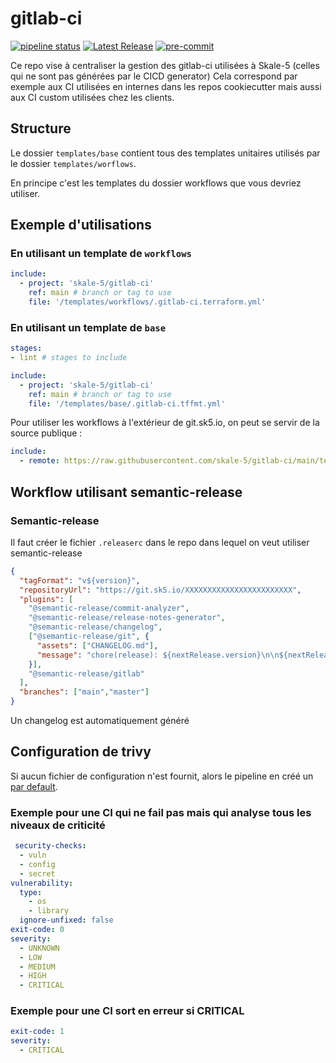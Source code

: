 # gitlab-ci

[![pipeline status](https://git.sk5.io/skale-5/gitlab-ci/badges/main/pipeline.svg?ignore_skipped=true)](https://git.sk5.io/skale-5/gitlab-ci/-/commits/main)
[![Latest Release](https://git.sk5.io/skale-5/gitlab-ci/-/badges/release.svg)](https://git.sk5.io/skale-5/gitlab-ci/-/releases)
[![pre-commit](https://img.shields.io/badge/pre--commit-enabled-brightgreen?logo=pre-commit)](https://github.com/pre-commit/pre-commit)

Ce repo vise à centraliser la gestion des gitlab-ci utilisées à Skale-5 (celles qui ne sont pas générées par le CICD generator)
Cela correspond par exemple aux CI utilisées en internes dans les repos cookiecutter mais aussi aux CI custom utilisées chez les clients.

## Structure

Le dossier `templates/base` contient tous des templates unitaires utilisés par le dossier `templates/worflows`.

En principe c'est les templates du dossier workflows que vous devriez utiliser.

## Exemple d'utilisations

### En utilisant un template de `workflows`

```yaml
include:
  - project: 'skale-5/gitlab-ci'
    ref: main # branch or tag to use
    file: '/templates/workflows/.gitlab-ci.terraform.yml'
```

### En utilisant un template de `base`

```yaml
stages:
- lint # stages to include

include:
  - project: 'skale-5/gitlab-ci'
    ref: main # branch or tag to use
    file: '/templates/base/.gitlab-ci.tffmt.yml'
```

Pour utiliser les workflows à l'extérieur de git.sk5.io, on peut se servir de la source publique :

```yaml
include:
  - remote: https://raw.githubusercontent.com/skale-5/gitlab-ci/main/templates/workflows/.gitlab-ci.common.yml
```

## Workflow utilisant semantic-release

### Semantic-release

Il faut créer le fichier `.releaserc` dans le repo dans lequel on veut utiliser semantic-release

```json
{
  "tagFormat": "v${version}",
  "repositoryUrl": "https://git.sk5.io/XXXXXXXXXXXXXXXXXXXXXXXX",
  "plugins": [
    "@semantic-release/commit-analyzer",
    "@semantic-release/release-notes-generator",
    "@semantic-release/changelog",
    ["@semantic-release/git", {
      "assets": ["CHANGELOG.md"],
      "message": "chore(release): ${nextRelease.version}\n\n${nextRelease.notes}[skip ci]"
    }],
    "@semantic-release/gitlab"
  ],
  "branches": ["main","master"]
}
```

Un changelog est automatiquement généré


## Configuration de trivy

Si aucun fichier de configuration n'est fournit, alors le pipeline en créé un [par default](templates/base/.gitlab-ci.trivy.yml).

### Exemple pour une CI qui ne fail pas mais qui analyse tous les niveaux de criticité

```yaml
 security-checks:
  - vuln
  - config
  - secret
vulnerability:
  type:
    - os
    - library
  ignore-unfixed: false
exit-code: 0
severity:
  - UNKNOWN
  - LOW
  - MEDIUM
  - HIGH
  - CRITICAL
```

### Exemple pour une CI sort en erreur si CRITICAL

```yaml
exit-code: 1
severity:
  - CRITICAL
```
